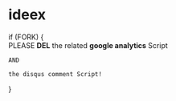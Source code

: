 ideex
==

if (FORK) {  
    PLEASE **DEL** the related **google analytics** Script   
    
    AND  
    
    the disqus comment Script!   
}
